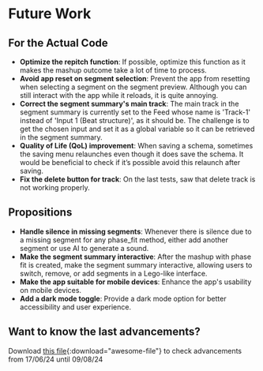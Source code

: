 # Future Work

## For the Actual Code

- **Optimize the repitch function**: If possible, optimize this function as it makes the mashup outcome take a lot of time to process.
- **Avoid app reset on segment selection**: Prevent the app from resetting when selecting a segment on the segment preview. Although you can still interact with the app while it reloads, it is quite annoying.
- **Correct the segment summary's main track**: The main track in the segment summary is currently set to the Feed whose name is 'Track-1' instead of 'Input 1 (Beat structure)', as it should be. The challenge is to get the chosen input and set it as a global variable so it can be retrieved in the segment summary.
- **Quality of Life (QoL) improvement**: When saving a schema, sometimes the saving menu relaunches even though it does save the schema. It would be beneficial to check if it’s possible avoid this relaunch after saving.
- **Fix the delete button for track**: On the last tests, saw that delete track is not working properly.

## Propositions

- **Handle silence in missing segments**: Whenever there is silence due to a missing segment for any phase_fit method, either add another segment or use AI to generate a sound.
- **Make the segment summary interactive**: After the mashup with phase fit is created, make the segment summary interactive, allowing users to switch, remove, or add segments in a Lego-like interface.
- **Make the app suitable for mobile devices**: Enhance the app's usability on mobile devices.
- **Add a dark mode toggle**: Provide a dark mode option for better accessibility and user experience.

## Want to know the last advancements?

Download [this file](./documents/Changes%20since%20first%20version.docx){:download="awesome-file"} to check advancements from 17/06/24 until 09/08/24

